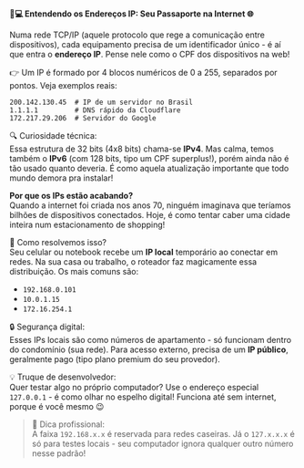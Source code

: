 

**🧑💻 Entendendo os Endereços IP: Seu Passaporte na Internet 🌐**

Numa rede TCP/IP (aquele protocolo que rege a comunicação entre dispositivos), cada equipamento precisa de um identificador único - é aí que entra o **endereço IP**. Pense nele como o CPF dos dispositivos na web!

👉 Um IP é formado por 4 blocos numéricos de 0 a 255, separados por pontos. Veja exemplos reais:

```arduino
200.142.130.45  # IP de um servidor no Brasil
1.1.1.1         # DNS rápido da Cloudflare
172.217.29.206  # Servidor do Google
```

🔍 Curiosidade técnica:  
Essa estrutura de 32 bits (4x8 bits) chama-se **IPv4**. Mas calma, temos também o **IPv6** (com 128 bits, tipo um CPF superplus!), porém ainda não é tão usado quanto deveria. É como aquela atualização importante que todo mundo demora pra instalar!

**Por que os IPs estão acabando?**  
Quando a internet foi criada nos anos 70, ninguém imaginava que teríamos bilhões de dispositivos conectados. Hoje, é como tentar caber uma cidade inteira num estacionamento de shopping!

🔄 Como resolvemos isso?  
Seu celular ou notebook recebe um **IP local** temporário ao conectar em redes. Na sua casa ou trabalho, o roteador faz magicamente essa distribuição. Os mais comuns são:

- `192.168.0.101`  
- `10.0.1.15`  
- `172.16.254.1`

🔒 Segurança digital:  
Esses IPs locais são como números de apartamento - só funcionam dentro do condomínio (sua rede). Para acesso externo, precisa de um **IP público**, geralmente pago (tipo plano premium do seu provedor).

💡 Truque de desenvolvedor:  
Quer testar algo no próprio computador? Use o endereço especial `127.0.0.1` - é como olhar no espelho digital! Funciona até sem internet, porque é você mesmo 😉

> 📌 Dica profissional:  
> A faixa `192.168.x.x` é reservada para redes caseiras. Já o `127.x.x.x` é só para testes locais - seu computador ignora qualquer outro número nesse padrão!